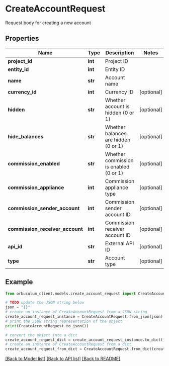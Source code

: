 # CreateAccountRequest

Request body for creating a new account

## Properties

Name | Type | Description | Notes
------------ | ------------- | ------------- | -------------
**project_id** | **int** | Project ID | 
**entity_id** | **int** | Entity ID | 
**name** | **str** | Account name | 
**currency_id** | **int** | Currency ID | [optional] 
**hidden** | **str** | Whether account is hidden (0 or 1) | [optional] 
**hide_balances** | **str** | Whether balances are hidden (0 or 1) | [optional] 
**commission_enabled** | **str** | Whether commission is enabled (0 or 1) | [optional] 
**commission_appliance** | **int** | Commission appliance type | [optional] 
**commission_sender_account** | **int** | Commission sender account ID | [optional] 
**commission_receiver_account** | **int** | Commission receiver account ID | [optional] 
**api_id** | **str** | External API ID | [optional] 
**type** | **str** | Account type | [optional] 

## Example

```python
from orbuculum_client.models.create_account_request import CreateAccountRequest

# TODO update the JSON string below
json = "{}"
# create an instance of CreateAccountRequest from a JSON string
create_account_request_instance = CreateAccountRequest.from_json(json)
# print the JSON string representation of the object
print(CreateAccountRequest.to_json())

# convert the object into a dict
create_account_request_dict = create_account_request_instance.to_dict()
# create an instance of CreateAccountRequest from a dict
create_account_request_from_dict = CreateAccountRequest.from_dict(create_account_request_dict)
```
[[Back to Model list]](../README.md#documentation-for-models) [[Back to API list]](../README.md#documentation-for-api-endpoints) [[Back to README]](../README.md)


